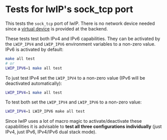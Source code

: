 Tests for lwIP's sock_tcp port
==============================

This tests the `sock_tcp` port of lwIP. There is no network device needed since
a [virtual device](http://doc.riot-os.org/group__sys__netdev2__test.html) is
provided at the backend.

These tests test both IPv4 and IPv6 capabilities. They can be activated by
the `LWIP_IPV4` and `LWIP_IPV6` environment variables to a non-zero value.
IPv6 is activated by default:

```sh
make all test
# or
LWIP_IPV6=1 make all test
```

To just test IPv4 set the `LWIP_IPV4` to a non-zero value (IPv6 will be
deactivated automatically):

```sh
LWIP_IPV4=1 make all test
```

To test both set the `LWIP_IPV4` and `LWIP_IPV6` to a non-zero value:

```sh
LWIP_IPV4=1 LWIP_IPV6 make all test
```

Since lwIP uses a lot of macro magic to activate/deactivate these capabilities
it is advisable to **test all three configurations individually** (just IPv4,
just IPv6, IPv4/IPv6 dual stack mode).
